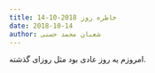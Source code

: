 ```yaml
---
title: خاطره روز 2018-10-14
date: 2018-10-14
author: شعبان محمد حسنی
---
```


امروزم یه روز عادی بود مثل روزای گذشته.